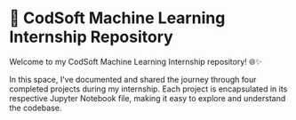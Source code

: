 # 🚀 CodSoft Machine Learning Internship Repository
Welcome to my CodSoft Machine Learning Internship repository! 🌐✨

In this space, I've documented and shared the journey through four completed projects during my internship. Each project is encapsulated in its respective Jupyter Notebook file, making it easy to explore and understand the codebase.
